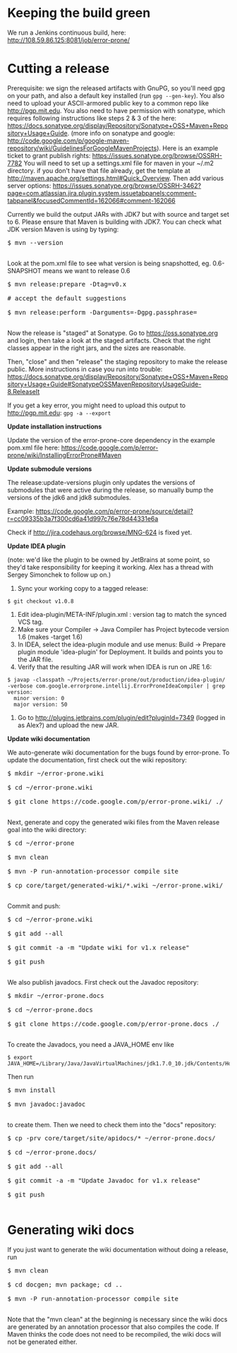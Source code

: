 # Keeping the build green
We run a Jenkins continuous build, here: http://108.59.86.125:8081/job/error-prone/

# Cutting a release

Prerequisite: we sign the released artifacts with GnuPG, so you'll need gpg on your path, and also a default key installed (run ` gpg --gen-key `). You also need to upload your ASCII-armored public key to a common repo like http://pgp.mit.edu. You also need to have permission with sonatype, which requires following instructions like steps 2 & 3 of the  here: https://docs.sonatype.org/display/Repository/Sonatype+OSS+Maven+Repository+Usage+Guide. (more info on sonatype and google: http://code.google.com/p/google-maven-repository/wiki/GuidelinesForGoogleMavenProjects).
Here is an example ticket to grant publish rights:
https://issues.sonatype.org/browse/OSSRH-7782
You will need to set up a settings.xml file for maven in your ~/.m2 directory. if you don't have that file already, get the template at http://maven.apache.org/settings.html#Quick_Overview. Then add various server options: https://issues.sonatype.org/browse/OSSRH-3462?page=com.atlassian.jira.plugin.system.issuetabpanels:comment-tabpanel&focusedCommentId=162066#comment-162066


Currently we build the output JARs with JDK7 but with source and target set to 6.  Please ensure that Maven is building with JDK7.  You can check what JDK version Maven is using by typing:
<pre>
$ mvn --version<br>
</pre>

Look at the pom.xml file to see what version is being snapshotted, eg. 0.6-SNAPSHOT means we want to release 0.6

<pre>
$ mvn release:prepare -Dtag=v0.x<br>
# accept the default suggestions<br>
$ mvn release:perform -Darguments=-Dgpg.passphrase=<XXX><br>
</pre>

Now the release is "staged" at Sonatype.
Go to https://oss.sonatype.org and login, then take a look at the staged artifacts. Check that the right classes appear in the right jars, and the sizes are reasonable.

Then, "close" and then "release" the staging repository to make the release public. More instructions in case you run into trouble:
https://docs.sonatype.org/display/Repository/Sonatype+OSS+Maven+Repository+Usage+Guide#SonatypeOSSMavenRepositoryUsageGuide-8.ReleaseIt

If you get a key error, you might need to upload this output to http://pgp.mit.edu:
` gpg -a --export `

**Update installation instructions**

Update the version of the error-prone-core dependency in the example pom.xml file here:
https://code.google.com/p/error-prone/wiki/InstallingErrorProne#Maven

**Update submodule versions**

The release:update-versions plugin only updates the versions of submodules that were active during the release, so manually bump the versions of the jdk6 and jdk8 submodules.

Example: https://code.google.com/p/error-prone/source/detail?r=cc09335b3a7f300cd6a41d997c76e78d44331e6a

Check if http://jira.codehaus.org/browse/MNG-624 is fixed yet.

**Update IDEA plugin**

(note: we'd like the plugin to be owned by JetBrains at some point, so they'd take responsibility for keeping it working. Alex has a thread with Sergey Simonchek to follow up on.)

  1. Sync your working copy to a tagged release:
```
$ git checkout v1.0.8
```
  1. Edit idea-plugin/META-INF/plugin.xml : version tag to match the synced VCS tag.
  1. Make sure your Compiler -> Java Compiler has Project bytecode version 1.6 (makes -target 1.6)
  1. In IDEA, select the idea-plugin module and use menus: Build -> Prepare plugin module 'idea-plugin' for Deployment. It builds and points you to the JAR file.
  1. Verify that the resulting JAR will work when IDEA is run on JRE 1.6:
```
$ javap -classpath ~/Projects/error-prone/out/production/idea-plugin/ -verbose com.google.errorprone.intellij.ErrorProneIdeaCompiler | grep version:
  minor version: 0
  major version: 50
```
  1. Go to http://plugins.jetbrains.com/plugin/edit?pluginId=7349 (logged in as Alex?) and upload the new JAR.

**Update wiki documentation**

We auto-generate wiki documentation for the bugs found by error-prone. To update the documentation, first check out the wiki repository:
<pre>
$ mkdir ~/error-prone.wiki<br>
$ cd ~/error-prone.wiki<br>
$ git clone https://code.google.com/p/error-prone.wiki/ ./<br>
</pre>
Next, generate and copy the generated wiki files from the Maven release goal into the wiki directory:
<pre>
$ cd ~/error-prone<br>
$ mvn clean<br>
$ mvn -P run-annotation-processor compile site<br>
$ cp core/target/generated-wiki/*.wiki ~/error-prone.wiki/<br>
</pre>
Commit and push:
<pre>
$ cd ~/error-prone.wiki<br>
$ git add --all<br>
$ git commit -a -m "Update wiki for v1.x release"<br>
$ git push<br>
</pre>

We also publish javadocs. First check out the Javadoc repository:
<pre>
$ mkdir ~/error-prone.docs<br>
$ cd ~/error-prone.docs<br>
$ git clone https://code.google.com/p/error-prone.docs ./<br>
</pre>

To create the Javadocs, you need a JAVA\_HOME env like
```
$ export JAVA_HOME=/Library/Java/JavaVirtualMachines/jdk1.7.0_10.jdk/Contents/Home
```
Then run
<pre>
$ mvn install<br>
$ mvn javadoc:javadoc<br>
</pre>
to create them. Then we need to check them into the "docs" repository:
<pre>
$ cp -prv core/target/site/apidocs/* ~/error-prone.docs/<br>
$ cd ~/error-prone.docs/<br>
$ git add --all<br>
$ git commit -a -m "Update Javadoc for v1.x release"<br>
$ git push<br>
</pre>

# Generating wiki docs

If you just want to generate the wiki documentation without doing a release, run
<pre>
$ mvn clean<br>
$ cd docgen; mvn package; cd ..<br>
$ mvn -P run-annotation-processor compile site<br>
</pre>

Note that the "mvn clean" at the beginning is necessary since the wiki docs are generated by an annotation processor that also compiles the code.  If Maven thinks the code does not need to be recompiled, the wiki docs will not be generated either.